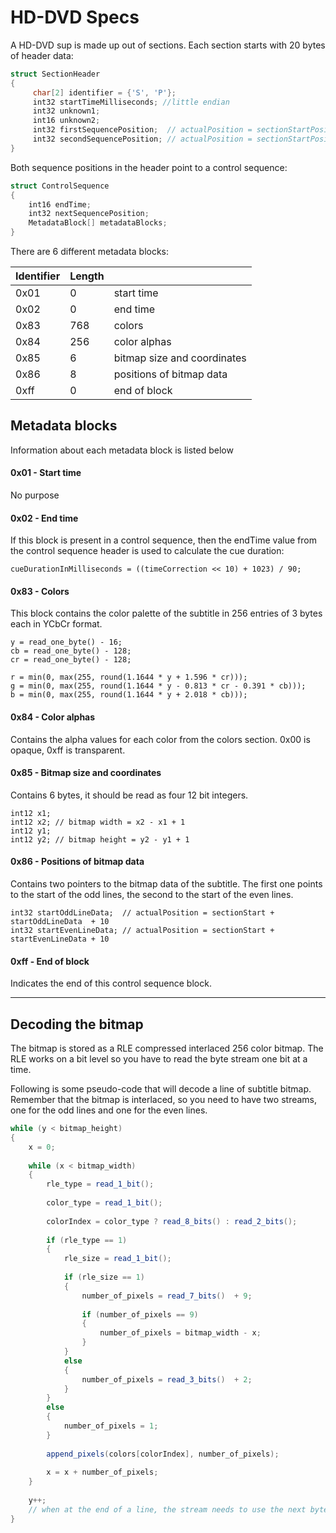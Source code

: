 # HD-DVD Specs
A HD-DVD sup is made up out of sections. Each section starts with 20 bytes of header data:
```C#
struct SectionHeader
{
     char[2] identifier = {'S', 'P'};
     int32 startTimeMilliseconds; //little endian
     int32 unknown1;
     int16 unknown2;
     int32 firstSequencePosition;  // actualPosition = sectionStartPosition + firstSequencePosition  + 1
     int32 secondSequencePosition; // actualPosition = sectionStartPosition + secondSequencePosition + 10   
}
```

Both sequence positions in the header point to a control sequence:
```C#
struct ControlSequence
{
    int16 endTime;
    int32 nextSequencePosition;
    MetadataBlock[] metadataBlocks;
}
```

There are 6 different metadata blocks:

| Identifier | Length      |                             |
|------------|-------------|-----------------------------|
| 0x01       | 0           | start time                  |
| 0x02       | 0           | end time                    |
| 0x83       | 768         | colors                      |
| 0x84       | 256         | color alphas                |
| 0x85       | 6           | bitmap size and coordinates |
| 0x86       | 8           | positions of bitmap data    |
| 0xff       | 0           | end of block                |


## Metadata blocks
Information about each metadata block is listed below

#### 0x01 - Start time
No purpose

#### 0x02 - End time
If this block is present in a control sequence, then the endTime value from the control sequence header is used to calculate the cue duration:

`cueDurationInMilliseconds = ((timeCorrection << 10) + 1023) / 90;`

#### 0x83 - Colors
This block contains the color palette of the subtitle in 256 entries of 3 bytes each in YCbCr format.

```
y = read_one_byte() - 16;
cb = read_one_byte() - 128;
cr = read_one_byte() - 128;
 
r = min(0, max(255, round(1.1644 * y + 1.596 * cr)));
g = min(0, max(255, round(1.1644 * y - 0.813 * cr - 0.391 * cb)));
b = min(0, max(255, round(1.1644 * y + 2.018 * cb)));
```

#### 0x84 - Color alphas
Contains the alpha values for each color from the colors section. 0x00 is opaque, 0xff is transparent.

#### 0x85 - Bitmap size and coordinates
Contains 6 bytes, it should be read as four 12 bit integers.
```
int12 x1;
int12 x2; // bitmap width = x2 - x1 + 1
int12 y1;
int12 y2; // bitmap height = y2 - y1 + 1
```

#### 0x86 - Positions of bitmap data
Contains two pointers to the bitmap data of the subtitle. The first one points to the start of the odd lines, the second to the start of the even lines.
```
int32 startOddLineData;  // actualPosition = sectionStart + startOddLineData  + 10
int32 startEvenLineData; // actualPosition = sectionStart + startEvenLineData + 10
```

#### 0xff - End of block
Indicates the end of this control sequence block.

-------------------

## Decoding the bitmap

The bitmap is stored as a RLE compressed interlaced 256 color bitmap. The RLE works on a bit level so you have to read the byte stream one bit at a time.

Following is some pseudo-code that will decode a line of subtitle bitmap. Remember that the bitmap is interlaced, so you need to have two streams, one for the odd lines and one for the even lines.

```C#
while (y < bitmap_height)
{	
    x = 0;
    
    while (x < bitmap_width)
    {
        rle_type = read_1_bit();
        
        color_type = read_1_bit();
        
        colorIndex = color_type ? read_8_bits() : read_2_bits();
        
        if (rle_type == 1)
        {
            rle_size = read_1_bit();
            
            if (rle_size == 1)
            {
                number_of_pixels = read_7_bits()  + 9;                
                
                if (number_of_pixels == 9)
                {
                    number_of_pixels = bitmap_width - x;
                }                
            }
            else
            {
                number_of_pixels = read_3_bits()  + 2;                
            }
        }
        else
        {
            number_of_pixels = 1;
        }
        
        append_pixels(colors[colorIndex], number_of_pixels);
        
        x = x + number_of_pixels;
    }
    
    y++;
    // when at the end of a line, the stream needs to use the next byte, regardless of the current bit it is on
}
```
